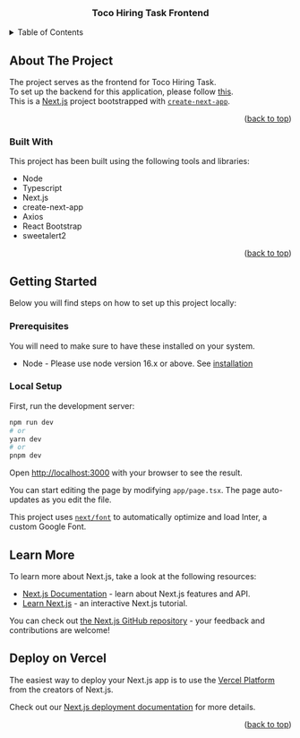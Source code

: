 <a name="readme-top"></a>

<!-- PROJECT LOGO -->
<br />
<div align="center">
  <h3 align="center">Toco Hiring Task Frontend</h3>
</div>
<!-- TABLE OF CONTENTS -->
<p>
   <details>
     <summary>Table of Contents</summary>
     <ol>
       <li>
         <a href="#about-the-project">About The Project</a>
         <ul>
           <li><a href="#built-with">Built With</a></li>
         </ul>
       </li>
       <li>
         <a href="#getting-started">Getting Started</a>
         <ul>
           <li><a href="#prerequisites">Prerequisites</a></li>
           <li><a href="#local-setup">Local Setup</a></li>
         </ul>
       </li>
       <li>
         <a href="#learn-more">Learn More</a>
       </li>
       <li>
         <a href="#deploy-on-vercel">Deploy on Vercel</a>
       </li>
     </ol>
   </details>
</p>



<!-- ABOUT THE PROJECT -->
## About The Project

The project serves as the frontend for Toco Hiring Task.<br/>
To set up the backend for this application, please follow [this](https://github.com/roninx991/tocos-test-be#readme).<br/>
This is a [Next.js](https://nextjs.org/) project bootstrapped with [`create-next-app`](https://github.com/vercel/next.js/tree/canary/packages/create-next-app). <br/>

<p align="right">(<a href="#readme-top">back to top</a>)</p>


### Built With <a name="built-with"></a>

This project has been built using the following tools and libraries:
* Node
* Typescript
* Next.js
* create-next-app
* Axios
* React Bootstrap
* sweetalert2

<p align="right">(<a href="#readme-top">back to top</a>)</p>


<!-- GETTING STARTED -->
## Getting Started <a name="getting-started"></a>

Below you will find steps on how to set up this project locally:

### Prerequisites <a name="prerequisites"></a>

You will need to make sure to have these installed on your system.
* Node - Please use node version 16.x or above. See [installation](https://nodejs.org/en/download)

### Local Setup <a name="local-setup"></a>

First, run the development server:

```bash
npm run dev
# or
yarn dev
# or
pnpm dev
```

Open [http://localhost:3000](http://localhost:3000) with your browser to see the result.

You can start editing the page by modifying `app/page.tsx`. The page auto-updates as you edit the file.

This project uses [`next/font`](https://nextjs.org/docs/basic-features/font-optimization) to automatically optimize and load Inter, a custom Google Font.

## Learn More <a name="learn-more"></a>

To learn more about Next.js, take a look at the following resources:

- [Next.js Documentation](https://nextjs.org/docs) - learn about Next.js features and API.
- [Learn Next.js](https://nextjs.org/learn) - an interactive Next.js tutorial.

You can check out [the Next.js GitHub repository](https://github.com/vercel/next.js/) - your feedback and contributions are welcome!

## Deploy on Vercel <a name="deploy-on-vercel"></a>

The easiest way to deploy your Next.js app is to use the [Vercel Platform](https://vercel.com/new?utm_medium=default-template&filter=next.js&utm_source=create-next-app&utm_campaign=create-next-app-readme) from the creators of Next.js.

Check out our [Next.js deployment documentation](https://nextjs.org/docs/deployment) for more details.

<p align="right">(<a href="#readme-top">back to top</a>)</p>
